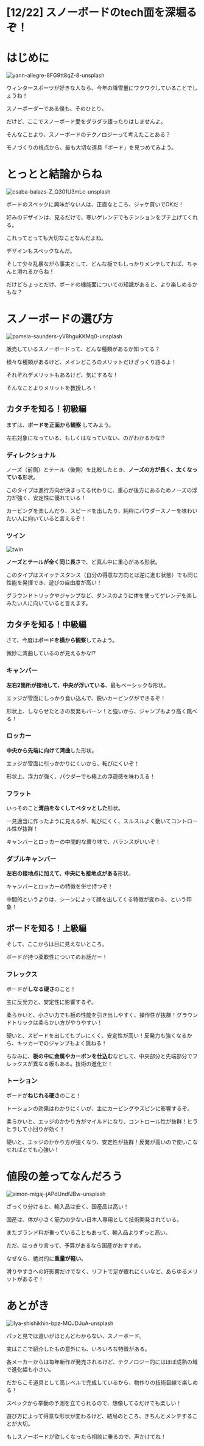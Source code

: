 # [12/22] スノーボードのtech面を深堀るぞ！

# はじめに

![yann-allegre-8FG9tt8qZ-8-unsplash](https://user-images.githubusercontent.com/13164104/102816583-9f23fa00-4411-11eb-9be6-fbc247667a90.jpg)

ウィンタースポーツが好きな人なら、今年の降雪量にワクワクしていることでしょうね！

スノーボーダーである僕も、そのひとり。

だけど、ここでスノーボード愛をダラダラ語ったりはしませんよ。

そんなことより、スノーボードのテクノロジーって考えたことある？

モノづくりの視点から、最も大切な道具「ボード」を見つめてみよう。

# とっとと結論からね

![csaba-balazs-Z_Q301U3mLc-unsplash](https://user-images.githubusercontent.com/13164104/102816872-0e99e980-4412-11eb-9926-ac079b5f1ad8.jpg)

ボードのスペックに興味がない人は、正直なところ、ジャケ買いでOKだ！

好みのデザインは、見るだけで、寒いゲレンデでもテンションをブチ上げてくれる。

これってとっても大切なことなんだよね。

デザインもスペックなんだ。

そして少々乱暴ながら事実として、どんな板でもしっかりメンテしてれば、ちゃんと滑れるからね！

だけどちょっとだけ、ボードの機能面についての知識があると、より楽しめるかもな？

# スノーボードの選び方

![pamela-saunders-yV8hguKKMq0-unsplash](https://user-images.githubusercontent.com/13164104/102817441-245bde80-4413-11eb-8488-1fd54f59777d.jpg)

販売しているスノーボードって、どんな種類があるか知ってる？

様々な種類があるけど、メインどころのメリットだけざっくり語るよ！

それぞれデメリットもあるけど、気にするな！

そんなことよりメリットを教授しろ！

## カタチを知る！初級編

まずは、**ボードを正面から観察** してみよう。

左右対象になっている、もしくはなっていない、のがわかるかな!?

### ディレクショナル

ノーズ（前側）とテール（後側）を比較したとき、**ノーズの方が長く、太くなっている**形状。

このタイプは進行方向が決まってる代わりに、重心が後方にあるためノーズの浮力が強く、安定性に優れている！

カービングを楽しんだり、スピードを出したり、純粋にパウダースノーを味わいたい人に向いていると言えるぞ！

### ツイン

![twin](https://user-images.githubusercontent.com/13164104/102820162-24aaa880-4418-11eb-92f8-8235ddd3ae85.png)

**ノーズとテールが全く同じ長さ**で、ど真ん中に重心がある形状。

このタイプはスイッチスタンス（自分の得意な方向とは逆に進む状態）でも同じ性能を発揮でき、遊びの自由度が高い！

グラウンドトリックやジャンプなど、ダンスのように体を使ってゲレンデを楽しみたい人に向いていると言えます。

## カタチを知る！中級編

さて、今度は**ボードを横から観察**してみよう。

微妙に湾曲しているのが見えるかな!?

### キャンバー

**左右2箇所が接地して、中央が浮いている**、最もベーシックな形状。

エッジが雪面にしっかり食い込んで、鋭いカービングができるぞ！

形状上、しならせたときの反発もバーン！と強いから、ジャンプもより高く跳べる！

### ロッカー

**中央から先端に向けて湾曲**した形状。

エッジが雪面に引っかかりにくいから、転びにくいぞ！

形状上、浮力が強く、パウダーでも極上の浮遊感を味わえる！

### フラット

いっそのこと**湾曲をなくしてペタッとした**形状。

一見適当に作ったように見えるが、転びにくく、スルスルよく動いてコントロール性が抜群！

キャンバーとロッカーの中間的な乗り味で、バランスがいいぞ！

### ダブルキャンバー

**左右の接地点に加えて、中央にも接地点がある**形状。

キャンバーとロッカーの特徴を併せ持つぞ！

中間的というよりは、シーンによって顔を出してくる特徴が変わる、という印象！

## ボードを知る！上級編

そして、ここからは目に見えないところ。

ボードが持つ柔軟性についてのお話だー！

### フレックス

ボードが**しなる硬さ**のこと！

主に反発力と、安定性に影響するぞ。

柔らかいと、小さい力でも板の性能を引き出しやすく、操作性が抜群！グラウンドトリックは柔らかい方がやりやすい！

硬いと、スピードを出してもブレにくく、安定性が高い！反発力も強くなるから、キッカーでのジャンプもよく跳ねる！

ちなみに、**板の中に金属やカーボンを仕込む**などして、中央部分と先端部分でフレックスが異なる板もある。技術の進化だ！

### トーション

ボードが**ねじれる硬さ**のこと！

トーションの効果はわかりにくいが、主にカービングやスピンに影響するぞ。

柔らかいと、エッジのかかり方がマイルドになり、コントロール性が抜群！ヒラヒラして小回りが効く！

硬いと、エッジのかかり方が強くなり、安定性が抜群！反発が高いので使いこなせればとても心強い！

# 値段の差ってなんだろう

![simon-migaj-jAPdUndfJBw-unsplash](https://user-images.githubusercontent.com/13164104/102817135-8831d780-4412-11eb-805a-69a005d56e24.jpg)

ざっくり分けると、輸入品は安く、国産品は高い！

国産は、体が小さく筋力の少ない日本人専用として技術開発されている。

またブランド料が乗っていることもあって、輸入品よりずっと高い。

ただ、はっきり言って、予算があるなら国産がおすすめ。

なぜなら、絶対的に**重量が軽い**。

滑りやすさへの好影響だけでなく、リフトで足が疲れにくいなど、あらゆるメリットがあるぞ！

# あとがき

![ilya-shishikhin-bpz-MQJDJuA-unsplash](https://user-images.githubusercontent.com/13164104/102817048-5fa9dd80-4412-11eb-98d7-658f43befb02.jpg)

パッと見では違いがほとんどわからない、スノーボード。

実はここで紹介したもの意外にも、いろいろな特徴がある。

各メーカーからは毎年新作が発売されるけど、テクノロジー的にはほぼ成熟の域で進化幅も小さい。

だからこそ道具として高レベルで完成しているから、物作りの技術目線で楽しめる！

スペックから挙動の予測を立てられるので、想像してるだけでも楽しい！

遊び方によって得意な形状が変わるけど、結局のところ、きちんとメンテすることが大切。

もしスノーボードが欲しくなったら相談に乗るので、声かけてね！





